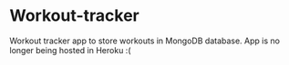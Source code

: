 # Workout-tracker
Workout tracker app to store workouts in MongoDB database. App is no longer being hosted in Heroku :(
